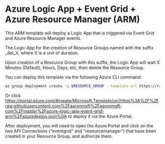 # Azure Logic App + Event Grid + Azure Resource Manager (ARM)

This ARM template will deploy a Logic App that is triggered via Event Grid and Azure Resource Manager events.

The Logic App for the creation of Resource Groups named with the suffix _del_X, where X is a unit of duration.

Upon creation of a Resource Group with this suffix, the Logic App will wait X Minutes (Default), Hours, Days, etc, then delete the Resource Group.

You can deploy this template via the following Azure CLI command:

```bash
az group deployment create -g $RESOURCE_GROUP --template-url https://raw.githubusercontent.com/aaronmsft/aaronmsft-com/master/azure-logic-app-event-grid-arm/azuredeploy.json
```

Or click https://portal.azure.com/#create/Microsoft.Template/uri/https%3A%2F%2Fraw.githubusercontent.com%2Faaronmsft%2Faaronmsft-com%2Fmaster%2Fazure-logic-app-event-grid-arm%2Fazuredeploy.json%0A to deploy it via the Azure Portal.

After deployment, you will need to open the Azure Portal and click on the two API Connections ("eventgrid" and "resourcemanager") that have been created in your Resource Group, and authorize them.
